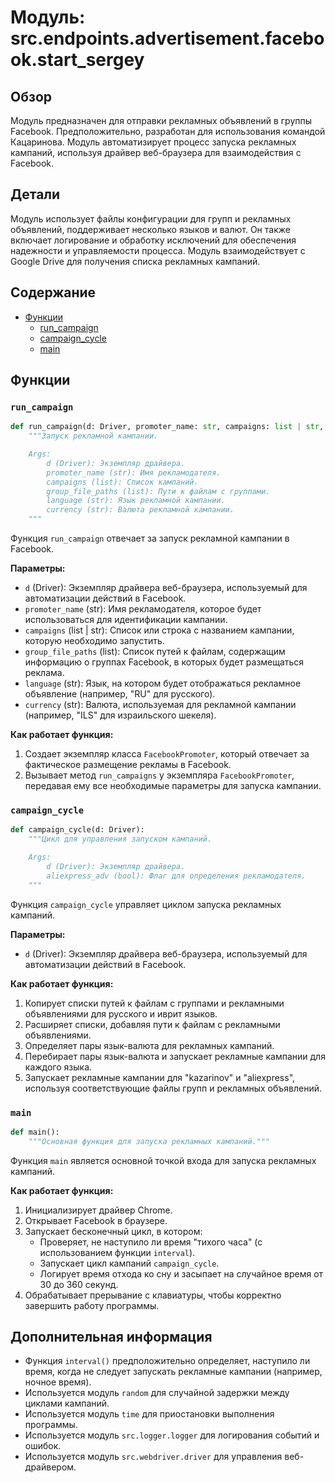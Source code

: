 # Модуль: src.endpoints.advertisement.facebook.start_sergey

## Обзор

Модуль предназначен для отправки рекламных объявлений в группы Facebook. Предположительно, разработан для использования командой Кацаринова.
Модуль автоматизирует процесс запуска рекламных кампаний, используя драйвер веб-браузера для взаимодействия с Facebook.

## Детали

Модуль использует файлы конфигурации для групп и рекламных объявлений, поддерживает несколько языков и валют.
Он также включает логирование и обработку исключений для обеспечения надежности и управляемости процесса.
Модуль взаимодействует с Google Drive для получения списка рекламных кампаний.

## Содержание

- [Функции](#Функции)
    - [run_campaign](#run_campaign)
    - [campaign_cycle](#campaign_cycle)
    - [main](#main)

## Функции

### `run_campaign`

```python
def run_campaign(d: Driver, promoter_name: str, campaigns: list | str, group_file_paths: list, language: str, currency: str):
    """Запуск рекламной кампании.

    Args:
        d (Driver): Экземпляр драйвера.
        promoter_name (str): Имя рекламодателя.
        campaigns (list): Список кампаний.
        group_file_paths (list): Пути к файлам с группами.
        language (str): Язык рекламной кампании.
        currency (str): Валюта рекламной кампании.
    """
```

Функция `run_campaign` отвечает за запуск рекламной кампании в Facebook.

**Параметры:**

- `d` (Driver): Экземпляр драйвера веб-браузера, используемый для автоматизации действий в Facebook.
- `promoter_name` (str): Имя рекламодателя, которое будет использоваться для идентификации кампании.
- `campaigns` (list | str): Список или строка с названием кампании, которую необходимо запустить.
- `group_file_paths` (list): Список путей к файлам, содержащим информацию о группах Facebook, в которых будет размещаться реклама.
- `language` (str): Язык, на котором будет отображаться рекламное объявление (например, "RU" для русского).
- `currency` (str): Валюта, используемая для рекламной кампании (например, "ILS" для израильского шекеля).

**Как работает функция:**

1. Создает экземпляр класса `FacebookPromoter`, который отвечает за фактическое размещение рекламы в Facebook.
2. Вызывает метод `run_campaigns` у экземпляра `FacebookPromoter`, передавая ему все необходимые параметры для запуска кампании.

### `campaign_cycle`

```python
def campaign_cycle(d: Driver):
    """Цикл для управления запуском кампаний.

    Args:
        d (Driver): Экземпляр драйвера.
        aliexpress_adv (bool): Флаг для определения рекламодателя.
    """
```

Функция `campaign_cycle` управляет циклом запуска рекламных кампаний.

**Параметры:**

- `d` (Driver): Экземпляр драйвера веб-браузера, используемый для автоматизации действий в Facebook.

**Как работает функция:**

1. Копирует списки путей к файлам с группами и рекламными объявлениями для русского и иврит языков.
2. Расширяет списки, добавляя пути к файлам с рекламными объявлениями.
3. Определяет пары язык-валюта для рекламных кампаний.
4. Перебирает пары язык-валюта и запускает рекламные кампании для каждого языка.
5. Запускает рекламные кампании для "kazarinov" и "aliexpress", используя соответствующие файлы групп и рекламных объявлений.

### `main`

```python
def main():
    """Основная функция для запуска рекламных кампаний."""
```

Функция `main` является основной точкой входа для запуска рекламных кампаний.

**Как работает функция:**

1. Инициализирует драйвер Chrome.
2. Открывает Facebook в браузере.
3. Запускает бесконечный цикл, в котором:
   - Проверяет, не наступило ли время "тихого часа" (с использованием функции `interval`).
   - Запускает цикл кампаний `campaign_cycle`.
   - Логирует время отхода ко сну и засыпает на случайное время от 30 до 360 секунд.
4. Обрабатывает прерывание с клавиатуры, чтобы корректно завершить работу программы.

## Дополнительная информация

- Функция `interval()` предположительно определяет, наступило ли время, когда не следует запускать рекламные кампании (например, ночное время).
- Используется модуль `random` для случайной задержки между циклами кампаний.
- Используется модуль `time` для приостановки выполнения программы.
- Используется модуль `src.logger.logger` для логирования событий и ошибок.
- Используется модуль `src.webdriver.driver` для управления веб-драйвером.
